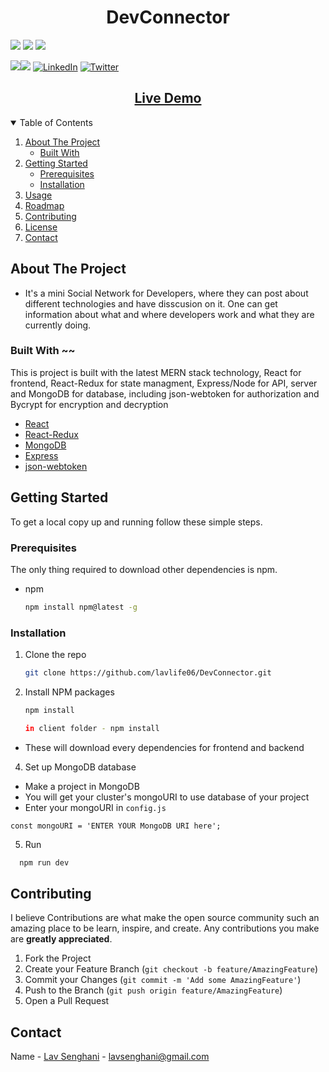 <!--
*** Thanks for checking out the Best-README-Template. If you have a suggestion
*** that would make this better, please fork the repo and create a pull request
*** or simply open an issue with the tag "enhancement".
*** Thanks again! Now go create something AMAZING! :D
-->

<!-- PROJECT SHIELDS -->
<!--
*** I'm using markdown "reference style" links for readability.
*** Reference links are enclosed in brackets [ ] instead of parentheses ( ).
*** See the bottom of this document for the declaration of the reference variables
*** for contributors-url, forks-url, etc. This is an optional, concise syntax you may use.
*** https://www.markdownguide.org/basic-syntax/#reference-style-links
-->

<!-- [![LinkedIn](https://img.shields.io/badge/-LinkedIn-black.svg?style=plastic&logo=linkedin&color=blue)][linkedin-url] -->

  <h1 align="center">DevConnector</h1>
<img src="https://img.shields.io/badge/Contributions-2-yellow?color=yellow&style=plastic">
<img src="https://img.shields.io/github/forks/lavlife06/DevConnector?color=blue&style=plastic">
<img src="https://img.shields.io/github/stars/lavlife06/DevConnector?color=green&style=plastic">

<img src="https://img.shields.io/badge/js-91.1%25-orange?color=orange&style=plastic"><img src="https://img.shields.io/badge/react-%5E16.13.1-brightgreen?color=brightgreen&style=plastic">
[![LinkedIn](https://img.shields.io/badge/-LinkedIn-black.svg?style=plastic&logo=linkedin&color=blue)][linkedin-url]
[![Twitter](https://img.shields.io/badge/-twitter-black.svg?style=plastic&logo=twitter&color=black)][twitter-url]

<h2 align="center"><a  href="https://solitairevue.firebaseapp.com">Live Demo</a></h2>

<!-- TABLE OF CONTENTS -->
<details open="open">
  <summary>Table of Contents</summary>
  <ol>
    <li>
      <a href="#about-the-project">About The Project</a>
      <ul>
        <li><a href="#built-with">Built With</a></li>
      </ul>
    </li>
    <li>
      <a href="#getting-started">Getting Started</a>
      <ul>
        <li><a href="#prerequisites">Prerequisites</a></li>
        <li><a href="#installation">Installation</a></li>
      </ul>
    </li>
    <li><a href="#usage">Usage</a></li>
    <li><a href="#roadmap">Roadmap</a></li>
    <li><a href="#contributing">Contributing</a></li>
    <li><a href="#license">License</a></li>
    <li><a href="#contact">Contact</a></li>
  </ol>
</details>

<!-- ABOUT THE PROJECT -->

## About The Project

<!-- [![Product Name Screen Shot][product-screenshot]](https://example.com) -->

- It's a mini Social Network for Developers, where they can post about different technologies and have disscusion on it. One can get information about what and where developers work and what they are currently doing.

### Built With ~~

This is project is built with the latest MERN stack technology, React for frontend, React-Redux for state managment, Express/Node for API, server and MongoDB for database, including json-webtoken for authorization and Bycrypt for encryption and decryption

- [React](https://reactjs.org/)
- [React-Redux](https://react-redux.js.org/)
- [MongoDB](https://www.mongodb.com/cloud/atlas)
- [Express](https://expressjs.com/)
- [json-webtoken](https://jwt.io/)

<!-- GETTING STARTED -->

## Getting Started

To get a local copy up and running follow these simple steps.

### Prerequisites

The only thing required to download other dependencies is npm.

- npm
  ```sh
  npm install npm@latest -g
  ```

### Installation

1. Clone the repo
   ```sh
   git clone https://github.com/lavlife06/DevConnector.git
   ```
2. Install NPM packages
   ```sh
   npm install
   ```
   ```sh
   in client folder - npm install
   ```

- These will download every dependencies for frontend and backend

4. Set up MongoDB database

- Make a project in MongoDB
- You will get your cluster's mongoURI to use database of your project
- Enter your mongoURI in `config.js`

```JS
const mongoURI = 'ENTER YOUR MongoDB URI here';
```

5. Run

```sh
  npm run dev
```

<!-- CONTRIBUTING -->

## Contributing

I believe Contributions are what make the open source community such an amazing place to be learn, inspire, and create. Any contributions you make are **greatly appreciated**.

1. Fork the Project
2. Create your Feature Branch (`git checkout -b feature/AmazingFeature`)
3. Commit your Changes (`git commit -m 'Add some AmazingFeature'`)
4. Push to the Branch (`git push origin feature/AmazingFeature`)
5. Open a Pull Request

<!-- CONTACT -->

## Contact

Name - [Lav Senghani](https://github.com/lavlife06) - lavsenghani@gmail.com

<!-- ACKNOWLEDGEMENTS -->

<!-- MARKDOWN LINKS & IMAGES -->
<!-- https://www.markdownguide.org/basic-syntax/#reference-style-links -->

[contributors-shield]: https://img.shields.io/github/contributors/othneildrew/Best-README-Template.svg?style=for-the-badge
[contributors-url]: https://img.shields.io/badge/Contributions-2-yellow
[linkedin-url]: https://www.linkedin.com/in/lav-senghani-4764a0167/
[twitter-url]: https://twitter.com/LavSenghani
